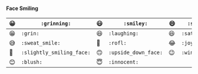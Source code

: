 #### Face Smiling

| 😀    | `:grinning:`              | 😃    | `:smiley:`           | 😄    | `:smile:`     |
| ---- | ------------------------- | ---- | -------------------- | ---- | ------------- |
| 😁    | `:grin:`                  | 😆    | `:laughing:`         | 😆    | `:satisfied:` |
| 😅    | `:sweat_smile:`           | 🤣    | `:rofl:`             | 😂    | `:joy:`       |
| 🙂    | `:slightly_smiling_face:` | 🙃    | `:upside_down_face:` | 😉    | `:wink:`      |
| 😊    | `:blush:`                 | 😇    | `:innocent:`         |      |               |

